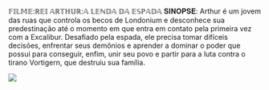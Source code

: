 𝔽𝕀𝕃𝕄𝔼:ℝ𝔼𝕀 𝔸ℝ𝕋ℍ𝕌ℝ:𝔸 𝕃𝔼ℕ𝔻𝔸 𝔻𝔸 𝔼𝕊ℙ𝔸𝔻𝔸
𝐒𝐈𝐍𝐎𝐏𝐒𝐄:
Arthur é um jovem das ruas que controla os becos de Londonium e desconhece sua predestinação até o momento em que entra em contato pela primeira vez com a Excalibur. Desafiado pela espada, ele precisa tomar difíceis decisões, enfrentar seus demônios e aprender a dominar o poder que possui para conseguir, enfim, unir seu povo e partir para a luta contra o tirano Vortigern, que destruiu sua família.

![](https://media1.tenor.com/m/vSiuyylF4RMAAAAd/gg9-excalibur.gif)
